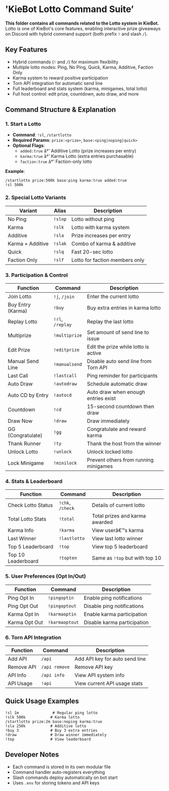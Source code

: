 # 'KieBot Lotto Command Suiteʼ

**This folder contains all commands related to the Lotto system in KieBot.**  
Lotto is one of KieBot's core features, enabling interactive prize giveaways on Discord with hybrid command support (both prefix `!` and slash `/`).

## Key Features
- Hybrid commands (`!` and `/`) for maximum flexibility
- Multiple lotto modes: Ping, No Ping, Quick, Karma, Additive, Faction Only
- Karma system to reward positive participation
- Torn API integration for automatic send line
- Full leaderboard and stats system (karma, minigames, total lotto)
- Full host control: edit prize, countdown, auto draw, and more

## Command Structure & Explanation

### 1. Start a Lotto
- **Command**: `!sl`, `/startlotto`
- **Required Params**: `prize:<prize>`, `base:<ping|noping|quick>`
- **Optional Flags**:
  - `added:true` â†’ Additive Lotto (prize increases per entry)
  - `karma:true` â†’ Karma Lotto (extra entries purchasable)
  - `faction:true` â†’ Faction-only lotto

**Example**:
```
/startlotto prize:500k base:ping karma:true added:true
!sl 500k
```

### 2. Special Lotto Variants
| Variant           | Alias     | Description                            |
|------------------|-----------|----------------------------------------|
| No Ping          | `!slnp`   | Lotto without ping                     |
| Karma            | `!slk`    | Lotto with karma system                |
| Additive         | `!sla`    | Prize increases per entry              |
| Karma + Additive | `!slak`   | Combo of karma & additive              |
| Quick            | `!slq`    | Fast 20-sec lotto                      |
| Faction Only     | `!slf`    | Lotto for faction members only        |

### 3. Participation & Control
| Function              | Command       | Description                             |
|-----------------------|---------------|-----------------------------------------|
| Join Lotto            | `!j`, `/join` | Enter the current lotto                 |
| Buy Entry (Karma)     | `!buy`        | Buy extra entries in karma lotto        |
| Replay Lotto          | `!rl`, `/replay` | Replay the last lotto                |
| Multiprize            | `!multiprize` | Set amount of send line to issue       |
| Edit Prize            | `!editprize`  | Edit the prize while lotto is active   |
| Manual Send Line      | `!manualsend` | Disable auto send line from Torn API   |
| Last Call             | `!lastcall`   | Ping reminder for participants          |
| Auto Draw             | `!autodraw`   | Schedule automatic draw                 |
| Auto CD by Entry      | `!autocd`     | Auto draw when enough entries exist    |
| Countdown             | `!cd`         | 15-second countdown then draw           |
| Draw Now              | `!draw`       | Draw immediately                        |
| GG (Congratulate)     | `!gg`         | Congratulate and reward karma           |
| Thank Runner          | `!ty`         | Thank the host from the winner          |
| Unlock Lotto          | `!unlock`     | Unlock locked lotto                     |
| Lock Minigame         | `!minilock`   | Prevent others from running minigames  |

### 4. Stats & Leaderboard
| Function             | Command         | Description                             |
|----------------------|------------------|-----------------------------------------|
| Check Lotto Status   | `!chk`, `/check` | Details of current lotto               |
| Total Lotto Stats    | `!total`         | Total prizes and karma awarded         |
| Karma Info           | `!karma`         | View userâ€™s karma                       |
| Last Winner          | `!lastlotto`     | View last lotto winner                  |
| Top 5 Leaderboard    | `!top`           | View top 5 leaderboard                  |
| Top 10 Leaderboard   | `!topten`        | Same as `!top` but with top 10          |

### 5. User Preferences (Opt In/Out)
| Function         | Command          | Description                             |
|------------------|------------------|-----------------------------------------|
| Ping Opt In      | `!pingoptin`     | Enable ping notifications               |
| Ping Opt Out     | `!pingoptout`    | Disable ping notifications              |
| Karma Opt In     | `!karmaoptin`    | Enable karma participation              |
| Karma Opt Out    | `!karmaoptout`   | Disable karma participation             |

### 6. Torn API Integration
| Function           | Command        | Description                             |
|--------------------|----------------|-----------------------------------------|
| Add API            | `/api`         | Add API key for auto send line          |
| Remove API         | `/api remove`  | Remove API key                          |
| API Info           | `/api info`    | View API system info                    |
| API Usage          | `!api`         | View current API usage stats            |

## Quick Usage Examples
```
!sl 1m               # Regular ping lotto
!slk 500k           # Karma lotto
/startlotto prize:2m base:noping karma:true
!sla 250k           # Additive lotto
!buy 3              # Buy 3 extra entries
!draw               # Draw winner immediately
!top                # View leaderboard
```

## Developer Notes
- Each command is stored in its own modular file
- Command handler auto-registers everything
- Slash commands deploy automatically on bot start
- Uses `.env` for storing tokens and API keys
